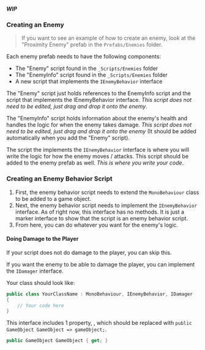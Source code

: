 
***WIP***

### Creating an Enemy

> If you want to see an example of how to create an enemy, look at the "Proximity Enemy" prefab in the `Prefabs/Enemies` folder.

Each enemy prefab needs to have the following components:

- The "Enemy" script found in the `_Scripts/Enemies` folder
- The "EnemyInfo" script found in the `_Scripts/Enemies` folder
- A new script that implements the `IEnemyBehavior` interface

The "Enemy" script just holds references to the EnemyInfo script and the script that implements the IEnemyBehavior interface. *This script does not need to be edited, just drag and drop it onto the enemy*.

The "EnemyInfo" script holds information about the enemy's health and handles the logic for when the enemy takes damage. *This script does not need to be edited, just drag and drop it onto the enemy* (It should be added automatically when you add the "Enemy" script).

The script the implements the `IEnemyBehavior` interface is where you will write the logic for how the enemy moves / attacks. This script should be added to the enemy prefab as well. *This is where you write your code*.

### Creating an Enemy Behavior Script

1. First, the enemy behavior script needs to extend the `MonoBehaviour` class to be added to a game object.
2. Next, the enemy behavior script needs to implement the `IEnemyBehavior` interface. As of right now, this interface has no methods. It is just a marker interface to show that the script is an enemy behavior script.
3. From here, you can do whatever you want for the enemy's logic.

#### Doing Damage to the Player

If your script does not do damage to the player, you can skip this.

If you want the enemy to be able to damage the player, you can implement the `IDamager` interface.

Your class should look like:

```csharp
public class YourClassName : MonoBehaviour, IEnemyBehavior, IDamager
{
    // Your code here
}
```

This interface includes 1 property, , which should be replaced with `public GameObject GameObject => gameObject;`.

```csharp
public GameObject GameObject { get; }
```
